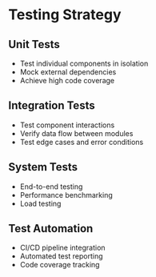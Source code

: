 # Testing Strategy

## Unit Tests
- Test individual components in isolation
- Mock external dependencies
- Achieve high code coverage

## Integration Tests
- Test component interactions
- Verify data flow between modules
- Test edge cases and error conditions

## System Tests
- End-to-end testing
- Performance benchmarking
- Load testing

## Test Automation
- CI/CD pipeline integration
- Automated test reporting
- Code coverage tracking
